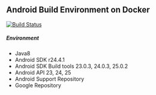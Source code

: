 ## Android Build Environment on Docker
[![Build Status](https://travis-ci.org/droibit/android-build-env.svg?branch=master)](https://travis-ci.org/droibit/android-build-env)

##### Environment

* Java8
* Android SDK r24.4.1
* Android SDK Build tools 23.0.3, 24.0.3, 25.0.2
* Android API 23, 24, 25
* Android Support Repository
* Google Repository
